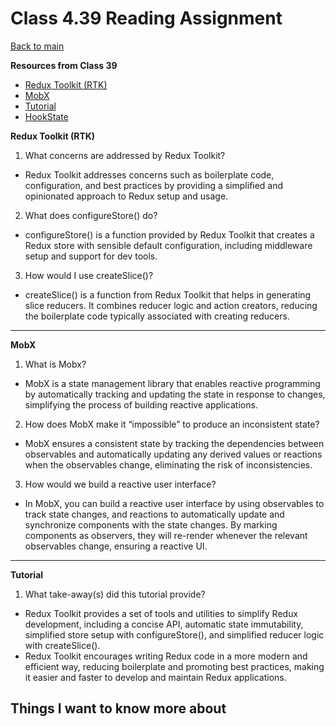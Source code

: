 # Class 4.39 Reading Assignment

[Back to main](https://michaeldulin.github.io/reading-notes)

**Resources from Class 39**
- [Redux Toolkit (RTK)](https://redux-toolkit.js.org/introduction/getting-started)
- [MobX](https://mobx.js.org/getting-started.html)
- [Tutorial](https://redux-toolkit.js.org/tutorials/intermediate-tutorial)
- [HookState](https://hookstate.js.org/)

**Redux Toolkit (RTK)**
1. What concerns are addressed by Redux Toolkit?
  - Redux Toolkit addresses concerns such as boilerplate code, configuration, and best practices by providing a simplified and opinionated approach to Redux setup and usage.
2. What does configureStore() do?
  -  configureStore() is a function provided by Redux Toolkit that creates a Redux store with sensible default configuration, including middleware setup and support for dev tools.
3. How would I use createSlice()?
  -  createSlice() is a function from Redux Toolkit that helps in generating slice reducers. It combines reducer logic and action creators, reducing the boilerplate code typically associated with creating reducers.

****
  
**MobX**
1. What is Mobx?
  - MobX is a state management library that enables reactive programming by automatically tracking and updating the state in response to changes, simplifying the process of building reactive applications.
2. How does MobX make it “impossible” to produce an inconsistent state?
  - MobX ensures a consistent state by tracking the dependencies between observables and automatically updating any derived values or reactions when the observables change, eliminating the risk of inconsistencies.
3. How would we build a reactive user interface?
  - In MobX, you can build a reactive user interface by using observables to track state changes, and reactions to automatically update and synchronize components with the state changes. By marking components as observers, they will re-render whenever the relevant observables change, ensuring a reactive UI.

****

**Tutorial**
1. What take-away(s) did this tutorial provide?
  - Redux Toolkit provides a set of tools and utilities to simplify Redux development, including a concise API, automatic state immutability, simplified store setup with configureStore(), and simplified reducer logic with createSlice().
  - Redux Toolkit encourages writing Redux code in a more modern and efficient way, reducing boilerplate and promoting best practices, making it easier and faster to develop and maintain Redux applications.


## Things I want to know more about
